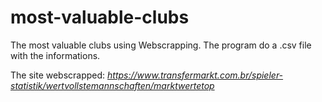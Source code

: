 # most-valuable-clubs
The most valuable clubs using Webscrapping. The program do a .csv file with the informations. <br>

The site webscrapped: *https://www.transfermarkt.com.br/spieler-statistik/wertvollstemannschaften/marktwertetop*
